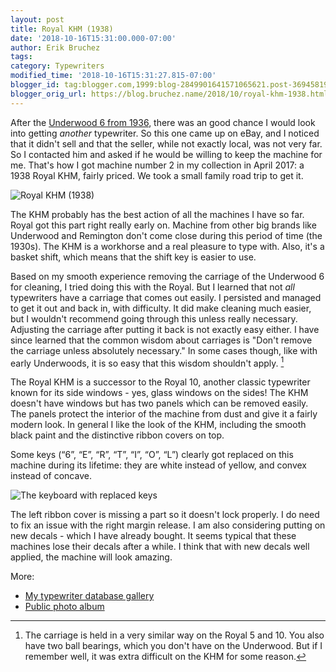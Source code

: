 ```yaml
---
layout: post
title: Royal KHM (1938)
date: '2018-10-16T15:31:00.000-07:00'
author: Erik Bruchez
tags:
category: Typewriters
modified_time: '2018-10-16T15:31:27.815-07:00'
blogger_id: tag:blogger.com,1999:blog-2849901641571065621.post-3694581927949249934
blogger_orig_url: https://blog.bruchez.name/2018/10/royal-khm-1938.html
---
```


After the [Underwood 6 from 1936](https://blog.bruchez.name/2018/10/underwood-6-1936.html), there was an good chance I would look into getting *another* typewriter. So this one came up on eBay, and I noticed that it didn't sell and that the seller, while not exactly local, was not very far. So I contacted him and asked if he would be willing to keep the machine for me. That's how I got machine number 2 in my collection in April 2017: a 1938 Royal KHM, fairly priced. We took a small family road trip to get it.

![Royal KHM (1938)](https://raw.githubusercontent.com/ebruchez/public/master/Blog%20posts/images/typewriters/khm1938.jpg)

The KHM probably has the best action of all the machines I have so far. Royal got this part right really early on. Machine from other big brands like Underwood and Remington don't come close during this period of time (the 1930s). The KHM is a workhorse and a real pleasure to type with. Also, it's a basket shift, which means that the shift key is easier to use.

Based on my smooth experience removing the carriage of the Underwood 6 for cleaning, I tried doing this with the Royal. But I learned that not *all* typewriters have a carriage that comes out easily. I persisted and managed to get it out and back in, with difficulty. It did make cleaning much easier, but I wouldn't recommend going through this unless really necessary. Adjusting the carriage after putting it back is not exactly easy either. I have since learned that the common wisdom about carriages is "Don't remove the carriage unless absolutely necessary." In some cases though, like with early Underwoods, it is so easy that this wisdom shouldn't apply. [^carriage]

The Royal KHM is a successor to the Royal 10, another classic typewriter known for its side windows - yes, glass windows on the sides! The KHM doesn't have windows but has two panels which can be removed easily. The panels protect the interior of the machine from dust and give it a fairly modern look. In general I like the look of the KHM, including the smooth black paint and the distinctive ribbon covers on top.

Some keys (“6”, “E”, “R”, “T”, “I”, “O”, “L”) clearly got replaced on this machine during its lifetime: they are white instead of yellow, and convex instead of concave.

![The keyboard with replaced keys](https://raw.githubusercontent.com/ebruchez/public/master/Blog%20posts/images/typewriters/khm1938keys.jpg)

The left ribbon cover is missing a part so it doesn't lock properly. I do need to fix an issue with the right margin release. I am also considering putting on new decals - which I have already bought. It seems typical that these machines lose their decals after a while. I think that with new decals well applied, the machine will look amazing.

More:

- [My typewriter database gallery](http://typewriterdatabase.com/1938-royal-khm.10857.typewriter)
- [Public photo album](https://photos.app.goo.gl/sdEkPYfWBDSqEf9g7)


[^carriage]: The carriage is held in a very similar way on the Royal 5 and 10. You also have two ball bearings, which you don't have on the Underwood. But if I remember well, it was extra difficult on the KHM for some reason.
